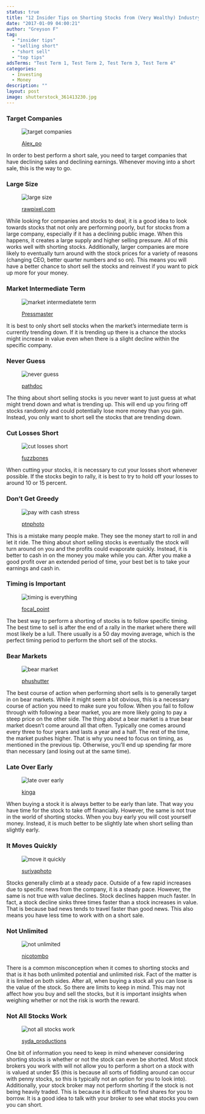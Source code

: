 ```yaml
---
status: true
title: "12 Insider Tips on Shorting Stocks from (Very Wealthy) Industry Experts"
date: "2017-01-09 04:00:21"
author: "Greyson F"
tag:
  - "insider tips"
  - "selling short"
  - "short sell"
  - "top tips"
adsTerms: "Test Term 1, Test Term 2, Test Term 3, Test Term 4"
categories:
  - Investing
  - Money
description: ""
layout: post
image: shutterstock_361413230.jpg
---
```


### Target Companies

<figure aria-describedby="caption-attachment-4351" class="wp-caption alignnone" id="attachment_4351" style="width: 700px">

![target companies](/posts/rendered.jpg)<figcaption class="wp-caption-text" id="caption-attachment-4351">[Alex_po](https://www.shutterstock.com/pic-312798089/stock-photo-chart-of-business-decrease-challenge-with-an-arrow-falling-down-concept-of-crisis-with-paper.html)</figcaption></figure>

In order to best perform a short sale, you need to target companies that have declining sales and declining earnings. Whenever moving into a short sale, this is the way to go.

### Large Size

<figure aria-describedby="caption-attachment-4352" class="wp-caption alignnone" id="attachment_4352" style="width: 700px">

![large size](/posts/shutterstock_340642526.jpg)<figcaption class="wp-caption-text" id="caption-attachment-4352">[rawpixel.com](https://www.shutterstock.com/pic-340642526/stock-photo-big-business-competition-capitalism-corporate-concept.html)</figcaption></figure>

While looking for companies and stocks to deal, it is a good idea to look towards stocks that not only are performing poorly, but for stocks from a large company, especially if it has a declining public image. When this happens, it creates a large supply and higher selling pressure. All of this works well with shorting stocks. Additionally, larger companies are more likely to eventually turn around with the stock prices for a variety of reasons (changing CEO, better quarter numbers and so on). This means you will have a better chance to short sell the stocks and reinvest if you want to pick up more for your money.

### Market Intermediate Term

<figure aria-describedby="caption-attachment-4359" class="wp-caption alignnone" id="attachment_4359" style="width: 700px">

![market intermediatete term](/posts/shutterstock_105421988.jpg)<figcaption class="wp-caption-text" id="caption-attachment-4359">[Pressmaster](https://www.shutterstock.com/pic-105421988.html)</figcaption></figure>

It is best to only short sell stocks when the market’s intermediate term is currently trending down. If it is trending up there is a chance the stocks might increase in value even when there is a slight decline within the specific company.

### Never Guess

<figure aria-describedby="caption-attachment-4354" class="wp-caption alignnone" id="attachment_4354" style="width: 700px">

![never guess](/posts/shutterstock_303107618.jpg)<figcaption class="wp-caption-text" id="caption-attachment-4354">[pathdoc](https://www.shutterstock.com/pic-303107618/stock-photo-portrait-blindfolded-elderly-senior-business-man-going-through-social-media-data.html)</figcaption></figure>

The thing about short selling stocks is you never want to just guess at what might trend down and what is trending up. This will end up you firing off stocks randomly and could potentially lose more money than you gain. Instead, you only want to short sell the stocks that are trending down.

### Cut Losses Short

<figure aria-describedby="caption-attachment-4355" class="wp-caption alignnone" id="attachment_4355" style="width: 700px">

![cut losses short](/posts/shutterstock_77882950.jpg)<figcaption class="wp-caption-text" id="caption-attachment-4355">[fuzzbones](https://www.shutterstock.com/pic-77882950/stock-photo-knife-cut-paper-with-losses-word.html)</figcaption></figure>

When cutting your stocks, it is necessary to cut your losses short whenever possible. If the stocks begin to rally, it is best to try to hold off your losses to around 10 or 15 percent.

### Don’t Get Greedy

<figure aria-describedby="caption-attachment-4131" class="wp-caption alignnone" id="attachment_4131" style="width: 700px">

![pay with cash stress](/posts/shutterstock_382446877.jpg)<figcaption class="wp-caption-text" id="caption-attachment-4131">[ptnphoto](https://www.shutterstock.com/pic-382446877/stock-photo-female-hands-counting-us-dollar-bills-or-paying-in-cash-shallow-dof.html)</figcaption></figure>

This is a mistake many people make. They see the money start to roll in and let it ride. The thing about short selling stocks is eventually the stock will turn around on you and the profits could evaporate quickly. Instead, it is better to cash in on the money you make while you can. After you make a good profit over an extended period of time, your best bet is to take your earnings and cash in.

### Timing is Important

<figure aria-describedby="caption-attachment-4356" class="wp-caption alignnone" id="attachment_4356" style="width: 700px">

![timing is everything](/posts/shutterstock_102373678-e1484005051641.jpg)<figcaption class="wp-caption-text" id="caption-attachment-4356">[focal_point](https://www.shutterstock.com/pic-102373678/stock-photo-balancing-time-and-money.html)</figcaption></figure>

The best way to perform a shorting of stocks is to follow specific timing. The best time to sell is after the end of a rally in the market where there will most likely be a lull. There usually is a 50 day moving average, which is the perfect timing period to perform the short sell of the stocks.

### Bear Markets

<figure aria-describedby="caption-attachment-4357" class="wp-caption alignnone" id="attachment_4357" style="width: 700px">

![bear market](/posts/shutterstock_262478570-e1484005259789.jpg)<figcaption class="wp-caption-text" id="caption-attachment-4357">[phushutter](https://www.shutterstock.com/pic-262478570/stock-photo-businessman-against-black-bear-on-red-arrow-downward-trend-line-with-sky-cityscape-background-fight-back-bearish-market-concept.html?src=MKCwS-VQM4uiwf2W2VQUtg-1-0)</figcaption></figure>

The best course of action when performing short sells is to generally target in on bear markets. While it might seem a bit obvious, this is a necessary course of action you need to make sure you follow. When you fail to follow through with following a bear market, you are more likely going to pay a steep price on the other side. The thing about a bear market is a true bear market doesn’t come around all that often. Typically one comes around every three to four years and lasts a year and a half. The rest of the time, the market pushes higher. That is why you need to focus on timing, as mentioned in the previous tip. Otherwise, you’ll end up spending far more than necessary (and losing out at the same time).

### Late Over Early

<figure aria-describedby="caption-attachment-4358" class="wp-caption alignnone" id="attachment_4358" style="width: 700px">

![late over early](/posts/shutterstock_358363988.jpg)<figcaption class="wp-caption-text" id="caption-attachment-4358">[kinga](https://www.shutterstock.com/pic-358363988/stock-photo-portrait-of-creative-team-working-at-agency-late-night-middle-age-designer-woman-showing-something.html)</figcaption></figure>

When buying a stock it is always better to be early than late. That way you have time for the stock to take off financially. However, the same is not true in the world of shorting stocks. When you buy early you will cost yourself money. Instead, it is much better to be slightly late when short selling than slightly early.

### It Moves Quickly

<figure aria-describedby="caption-attachment-4360" class="wp-caption alignnone" id="attachment_4360" style="width: 700px">

![move it quickly](/posts/shutterstock_85320016.jpg)<figcaption class="wp-caption-text" id="caption-attachment-4360">[suriyaphoto](https://www.shutterstock.com/pic-85320016/stock-photo-business-man-stress-about-falling-of-stock-market.html)</figcaption></figure>

Stocks generally climb at a steady pace. Outside of a few rapid increases due to specific news from the company, it is a steady pace. However, the same is not true with value declines. Stock declines happen much faster. In fact, a stock decline sinks three times faster than a stock increases in value. That is because bad news tends to travel faster than good news. This also means you have less time to work with on a short sale.

### Not Unlimited

<figure aria-describedby="caption-attachment-4361" class="wp-caption alignnone" id="attachment_4361" style="width: 700px">

![not unlimited](/posts/shutterstock_398595901.jpg)<figcaption class="wp-caption-text" id="caption-attachment-4361">[nicotombo](https://ww.shutterstock.com/pic-398595901/stock-photo--d-illustration-seesaw-balance-between-reward-and-risk-business-concept-isolated-white.html)</figcaption></figure>

There is a common misconception when it comes to shorting stocks and that is it has both unlimited potential and unlimited risk. Fact of the matter is it is limited on both sides. After all, when buying a stock all you can lose is the value of the stock. So there are limits to keep in mind. This may not affect how you buy and sell the stocks, but it is important insights when weighing whether or not the risk is worth the reward.

### Not All Stocks Work

<figure aria-describedby="caption-attachment-4362" class="wp-caption alignnone" id="attachment_4362" style="width: 700px">

![not all stocks work](/posts/shutterstock_361413230.jpg)<figcaption class="wp-caption-text" id="caption-attachment-4362">[syda_productions](https://www.shutterstock.com/pic-361413230/stock-photo-business-people-having-problem-in-office.html)</figcaption></figure>

One bit of information you need to keep in mind whenever considering shorting stocks is whether or not the stock can even be shorted. Most stock brokers you work with will not allow you to perform a short on a stock with is valued at under $5 (this is because all sorts of fiddling around can occur with penny stocks, so this is typically not an option for you to look into). Additionally, your stock broker may not perform shorting if the stock is not being heavily traded. This is because it is difficult to find shares for you to borrow. It is a good idea to talk with your broker to see what stocks you own you can short.
